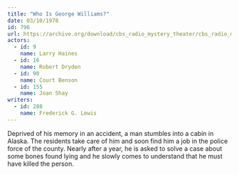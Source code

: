 ```yaml
---
title: "Who Is George Williams?"
date: 03/10/1978
id: 796
url: https://archive.org/download/cbs_radio_mystery_theater/cbs_radio_mystery_theater-0751-0800.zip/cbs_radio_mystery_theater-0751-0800%2Fcbsrmt_0796_who_is_george_williams.mp3
actors:  
  - id: 9
    name: Larry Haines  
  - id: 16
    name: Robert Dryden  
  - id: 90
    name: Court Benson  
  - id: 155
    name: Joan Shay
writers:  
  - id: 288
    name: Frederick G. Lewis
---
```

Deprived of his memory in an accident, a man stumbles into a cabin in Alaska. The residents take care of him and soon find him a job in the police force of the county. Nearly after a year, he is asked to solve a case about some bones found lying and he slowly comes to understand that he must have killed the person.